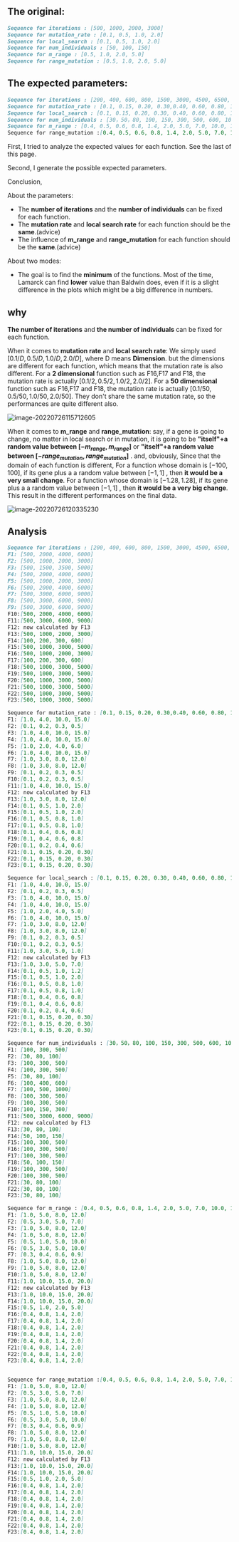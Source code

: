 

## The original:

```markdown
Sequence for iterations : [500, 1000, 2000, 3000]
Sequence for mutation_rate : [0.1, 0.5, 1.0, 2.0]
Sequence for local_search : [0.1, 0.5, 1.0, 2.0]
Sequence for num_individuals : [50, 100, 150]
Sequence for m_range : [0.5, 1.0, 2.0, 5.0]
Sequence for range_mutation : [0.5, 1.0, 2.0, 5.0]
```

## The expected parameters:

```markdown
Sequence for iterations : [200, 400, 600, 800, 1500, 3000, 4500, 6500, 9000]
Sequence for mutation_rate : [0.1, 0.15, 0.20, 0.30,0.40, 0.60, 0.80, 1.0, 2.0, 3.0, 4.0, 8.0, 12.0, 15.0]
Sequence for local_search : [0.1, 0.15, 0.20, 0.30, 0.40, 0.60, 0.80, 1.0, 1.2, 2.0, 3.0, 5.0, 8.0, 12.0, 15.0]
Sequence for num_individuals : [30，50，80, 100, 150, 300, 500, 600, 1000]
Sequence for m_range : [0.4, 0.5, 0.6, 0.8, 1.4, 2.0, 5.0, 7.0, 10.0, 12.0, 15.0, 20.0]
Sequence for range_mutation :[0.4, 0.5, 0.6, 0.8, 1.4, 2.0, 5.0, 7.0, 10.0, 12.0, 15.0, 20.0]
```

First, I tried to analyze the expected values for each function. See the last of this page.

Second, I generate the possible expected parameters.

Conclusion, 

About the parameters:

- The **number of iterations** and the **number of individuals** can be fixed for each function.
- The **mutation rate** and **local search rate** for each function should be the **same**.(advice)
- The influence of **m_range** and **range_mutation** for each function should be the **same**.(advice)

About two modes:

- The goal is to find the **minimum** of the functions. Most of the time, Lamarck can find **lower** value than Baldwin does, even if it is a  slight difference in the plots which might be a big difference in numbers.

## why

**The number of iterations** and **the number of individuals** can be fixed for each function.

When it comes to **mutation rate** and **local search rate**:
We simply used $[0.1/D, 0.5/D, 1.0/D, 2.0/D]$, where D means **Dimension**.
but the dimensions are different for each function, which means that the mutation rate is also different.
For a **2 dimensional** function such as F16,F17 and F18, the mutation rate is actually $[0.1/2, 0.5/2, 1.0/2, 2.0/2]$.
For a **50 dimensional** function such as F16,F17 and F18, the mutation rate is actually $[0.1/50, 0.5/50, 1.0/50, 2.0/50]$.
They don't share the same mutation rate, so the performances are quite different also.

![image-20220726115712605](image-20220726115712605.png)

When it comes to **m_range** and **range_mutation**:
say, if a gene is going to change, no matter in local search or in mutation, it is going to be **"itself"+a random value between $[-{m}_{range},{m}_{range}]$**  or  **"itself"+a random value between $[-{range}_{mutation},{range}_{mutation}]$**  .
and, obviously, 
Since that the domain of each function is different, 
For a function whose domain is $[-100,100]$, if its gene plus a a random value between $[-1,1]$ , then **it would be a very small change**.
For a function whose domain is $[-1.28,1.28]$, if its gene plus a a random value between $[-1,1]$ , then **it would be a very big change**.
This result in the different performances on the final data.

![image-20220726120335230](image-20220726120335230.png)

## Analysis

```markdown
Sequence for iterations : [200, 400, 600, 800, 1500, 3000, 4500, 6500, 9000]
F1: [500, 2000, 4000, 6000]
F2: [500, 1000, 2000, 3000]
F3: [500, 1500, 3500, 5000]
F4: [500, 2000, 4000, 6000]
F5: [500, 1000, 2000, 3000]
F6: [500, 2000, 4000, 6000]
F7: [500, 3000, 6000, 9000]
F8: [500, 3000, 6000, 9000]
F9: [500, 3000, 6000, 9000]
F10:[500, 2000, 4000, 6000]
F11:[500, 3000, 6000, 9000]
F12: now calculated by F13
F13:[500, 1000, 2000, 3000]
F14:[100, 200, 300, 600]
F15:[500, 1000, 3000, 5000]
F16:[500, 1000, 2000, 3000]
F17:[100, 200, 300, 600]
F18:[500, 1000, 3000, 5000]
F19:[500, 1000, 3000, 5000]
F20:[500, 1000, 3000, 5000]
F21:[500, 1000, 3000, 5000]
F22:[500, 1000, 3000, 5000]
F23:[500, 1000, 3000, 5000]

Sequence for mutation_rate : [0.1, 0.15, 0.20, 0.30,0.40, 0.60, 0.80, 1.0, 2.0, 3.0, 4.0, 8.0, 12.0, 15.0]
F1: [1.0, 4.0, 10.0, 15.0]
F2: [0.1, 0.2, 0.3, 0.5]
F3: [1.0, 4.0, 10.0, 15.0]
F4: [1.0, 4.0, 10.0, 15.0]
F5: [1.0, 2.0, 4.0, 6.0]
F6: [1.0, 4.0, 10.0, 15.0]
F7: [1.0, 3.0, 8.0, 12.0]
F8: [1.0, 3.0, 8.0, 12.0]
F9: [0.1, 0.2, 0.3, 0.5]
F10:[0.1, 0.2, 0.3, 0.5]
F11:[1.0, 4.0, 10.0, 15.0]
F12: now calculated by F13
F13:[1.0, 3.0, 8.0, 12.0]
F14:[0.1, 0.5, 1.0, 2.0]
F15:[0.1, 0.5, 1.0, 2.0]
F16:[0.1, 0.5, 0.8, 1.0]
F17:[0.1, 0.5, 0.8, 1.0]
F18:[0.1, 0.4, 0.6, 0.8]
F19:[0.1, 0.4, 0.6, 0.8]
F20:[0.1, 0.2, 0.4, 0.6]
F21:[0.1, 0.15, 0.20, 0.30]
F22:[0.1, 0.15, 0.20, 0.30]
F23:[0.1, 0.15, 0.20, 0.30]

Sequence for local_search : [0.1, 0.15, 0.20, 0.30, 0.40, 0.60, 0.80, 1.0, 1.2, 2.0, 3.0, 5.0, 8.0, 12.0, 15.0]
F1: [1.0, 4.0, 10.0, 15.0]
F2: [0.1, 0.2, 0.3, 0.5]
F3: [1.0, 4.0, 10.0, 15.0]
F4: [1.0, 4.0, 10.0, 15.0]
F5: [1.0, 2.0, 4.0, 5.0]
F6: [1.0, 4.0, 10.0, 15.0]
F7: [1.0, 3.0, 8.0, 12.0]
F8: [1.0, 3.0, 8.0, 12.0]
F9: [0.1, 0.2, 0.3, 0.5]
F10:[0.1, 0.2, 0.3, 0.5]
F11:[1.0, 3.0, 5.0, 1.0]
F12: now calculated by F13
F13:[1.0, 3.0, 5.0, 7.0]
F14:[0.1, 0.5, 1.0, 1.2]
F15:[0.1, 0.5, 1.0, 2.0]
F16:[0.1, 0.5, 0.8, 1.0]
F17:[0.1, 0.5, 0.8, 1.0]
F18:[0.1, 0.4, 0.6, 0.8]
F19:[0.1, 0.4, 0.6, 0.8]
F20:[0.1, 0.2, 0.4, 0.6]
F21:[0.1, 0.15, 0.20, 0.30]
F22:[0.1, 0.15, 0.20, 0.30]
F23:[0.1, 0.15, 0.20, 0.30]

Sequence for num_individuals : [30，50，80, 100, 150, 300, 500, 600, 1000]
F1: [100, 300, 500]
F2: [30, 80, 100]
F3: [100, 300, 500]
F4: [100, 300, 500]
F5: [30, 80, 100]
F6: [100, 400, 600]
F7: [100, 500, 1000]
F8: [100, 300, 500]
F9: [100, 300, 500]
F10:[100, 150, 300]
F11:[500, 3000, 6000, 9000]
F12: now calculated by F13
F13:[30, 80, 100]
F14:[50, 100, 150]
F15:[100, 300, 500]
F16:[100, 300, 500]
F17:[100, 300, 500]
F18:[50, 100, 150]
F19:[100, 300, 500]
F20:[100, 300, 500]
F21:[30, 80, 100]
F22:[30, 80, 100]
F23:[30, 80, 100]

Sequence for m_range : [0.4, 0.5, 0.6, 0.8, 1.4, 2.0, 5.0, 7.0, 10.0, 12.0, 15.0, 20.0]
F1: [1.0, 5.0, 8.0, 12.0]
F2: [0.5, 3.0, 5.0, 7.0]
F3: [1.0, 5.0, 8.0, 12.0]
F4: [1.0, 5.0, 8.0, 12.0]
F5: [0.5, 1.0, 5.0, 10.0]
F6: [0.5, 3.0, 5.0, 10.0]
F7: [0.3, 0.4, 0.6, 0.9]
F8: [1.0, 5.0, 8.0, 12.0]
F9: [1.0, 5.0, 8.0, 12.0]
F10:[1.0, 5.0, 8.0, 12.0]
F11:[1.0, 10.0, 15.0, 20.0]
F12: now calculated by F13
F13:[1.0, 10.0, 15.0, 20.0]
F14:[1.0, 10.0, 15.0, 20.0]
F15:[0.5, 1.0, 2.0, 5.0]
F16:[0.4, 0.8, 1.4, 2.0]
F17:[0.4, 0.8, 1.4, 2.0]
F18:[0.4, 0.8, 1.4, 2.0]
F19:[0.4, 0.8, 1.4, 2.0]
F20:[0.4, 0.8, 1.4, 2.0]
F21:[0.4, 0.8, 1.4, 2.0]
F22:[0.4, 0.8, 1.4, 2.0]
F23:[0.4, 0.8, 1.4, 2.0]


Sequence for range_mutation :[0.4, 0.5, 0.6, 0.8, 1.4, 2.0, 5.0, 7.0, 10.0, 12.0, 15.0, 20.0]
F1: [1.0, 5.0, 8.0, 12.0]
F2: [0.5, 3.0, 5.0, 7.0]
F3: [1.0, 5.0, 8.0, 12.0]
F4: [1.0, 5.0, 8.0, 12.0]
F5: [0.5, 1.0, 5.0, 10.0]
F6: [0.5, 3.0, 5.0, 10.0]
F7: [0.3, 0.4, 0.6, 0.9]
F8: [1.0, 5.0, 8.0, 12.0]
F9: [1.0, 5.0, 8.0, 12.0]
F10:[1.0, 5.0, 8.0, 12.0]
F11:[1.0, 10.0, 15.0, 20.0]
F12: now calculated by F13
F13:[1.0, 10.0, 15.0, 20.0]
F14:[1.0, 10.0, 15.0, 20.0]
F15:[0.5, 1.0, 2.0, 5.0]
F16:[0.4, 0.8, 1.4, 2.0]
F17:[0.4, 0.8, 1.4, 2.0]
F18:[0.4, 0.8, 1.4, 2.0]
F19:[0.4, 0.8, 1.4, 2.0]
F20:[0.4, 0.8, 1.4, 2.0]
F21:[0.4, 0.8, 1.4, 2.0]
F22:[0.4, 0.8, 1.4, 2.0]
F23:[0.4, 0.8, 1.4, 2.0]
```





